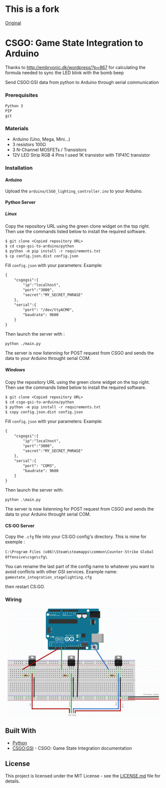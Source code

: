 # This is a fork
[Original](https://github.com/synyster0fa7x/csgo-gsi-to-arduino)

# CSGO: Game State Integration to Arduino

Thanks to http://embryonic.dk/wordpress/?p=867
for calculating the formula needed to sync the LED blink with the bomb beep

Send CSGO:GSI data from python to Arduino through serial communication

### Prerequisites

```
Python 3
PIP
git
```

### Materials

* Arduino (Uno, Mega, Mini...)
* 3 resistors 100Ω
* 3 N-Channel MOSFETs / Transistors
* 12V LED Strip RGB 4 Pins
I used 1K transistor with TIP41C transistor
### Installation

#### Arduino

Upload the `arduino/CSGO_lighting_controller.ino` to your Arduino.

#### Python Server

##### Linux
Copy the repository URL using the green clone widget on the top right.
Then use the commands listed below to install the required software.
```
$ git clone <Copied repository URL>
$ cd csgo-gsi-to-arduino/python
$ python -m pip install -r requirements.txt
$ cp config.json.dist config.json
```

Fill `config.json` with your parameters:
Example:
```
{
    "csgogsi":{
        "ip":"localhost",
        "port":"3000",
        "secret":"MY_SECRET_PHRASE"
    },
    "serial":{
        "port": "/dev/ttyACM0",
        "baudrate": 9600
    }
}
```

Then launch the server with :
```
python ./main.py
```

The server is now listenning for POST request from CSGO and sends the data to your Arduino throught serial COM.

##### Windows
Copy the repository URL using the green clone widget on the top right.
Then use the commands listed below to install the required software.
```
$ git clone <Copied repository URL>
$ cd csgo-gsi-to-arduino/python
$ python -m pip install -r requirements.txt
$ copy config.json.dist config.json
```

Fill `config.json` with your parameters:
Example:
```
{
    "csgogsi":{
        "ip":"localhost",
        "port":"3000",
        "secret":"MY_SECRET_PHRASE"
    },
    "serial":{
        "port": "COM3",
        "baudrate": 9600
    }
}
```

Then launch the server with:
```
python .\main.py
```

The server is now listenning for POST request from CSGO and sends the data to your Arduino throught serial COM.


#### CS:GO Server

Copy the `.cfg` file into your CS:GO config's directory. This is mine for exemple : 

`C:\Program Files (x86)\Steam\steamapps\common\Counter-Strike Global Offensive\csgo\cfg\`

You can rename the last part of the config name to whatever you want to avoid conflicts with other GSI services.
Example name:
`gamestate_integration_stagelighting.cfg`

then restart CS:GO.

### Wiring

![csgo gsi led strip arduino](arduino/wiring.png)

## Built With

* [Python](https://www.python.org/)
* [CSGO:GSI](https://developer.valvesoftware.com/wiki/Counter-Strike:_Global_Offensive_Game_State_Integration) - CSGO: Game State Integration documentation

## License

This project is licensed under the MIT License - see the [LICENSE.md](LICENSE.md) file for details.
